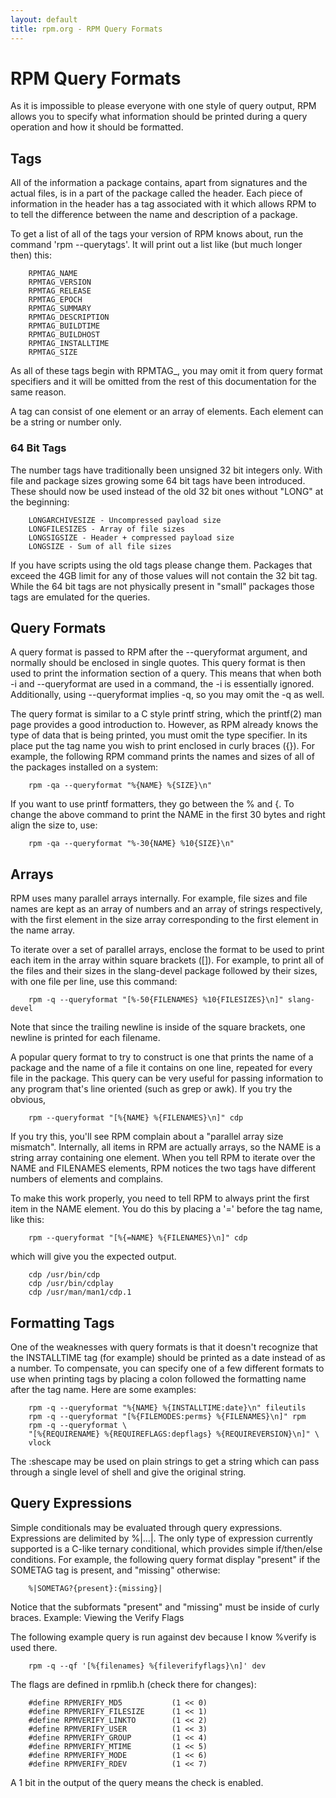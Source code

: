 ```yaml
---
layout: default
title: rpm.org - RPM Query Formats
---
```

# RPM Query Formats

As it is impossible to please everyone with one style of query output, RPM allows you to specify what information should be printed during a query operation and how it should be formatted.

## Tags

All of the information a package contains, apart from signatures and the actual files, is in a part of the package called the header. Each piece of information in the header has a tag associated with it which allows RPM to to tell the difference between the name and description of a package.

To get a list of all of the tags your version of RPM knows about, run the command 'rpm --querytags'. It will print out a list like (but much longer then) this:
```
    RPMTAG_NAME
    RPMTAG_VERSION
    RPMTAG_RELEASE
    RPMTAG_EPOCH
    RPMTAG_SUMMARY
    RPMTAG_DESCRIPTION
    RPMTAG_BUILDTIME
    RPMTAG_BUILDHOST
    RPMTAG_INSTALLTIME
    RPMTAG_SIZE
```
As all of these tags begin with RPMTAG_, you may omit it from query format specifiers and it will be omitted from the rest of this documentation for the same reason.

A tag can consist of one element or an array of elements. Each element can be a string or number only.

### 64 Bit Tags

The number tags have traditionally been unsigned 32 bit integers only. With file and package sizes growing some 64 bit tags have been introduced. These should now be used instead of the old 32 bit ones without "LONG" at the beginning:
```
    LONGARCHIVESIZE - Uncompressed payload size
    LONGFILESIZES - Array of file sizes
    LONGSIGSIZE - Header + compressed payload size
    LONGSIZE - Sum of all file sizes 
```
If you have scripts using the old tags please change them. Packages that exceed the 4GB limit for any of those values will not contain the 32 bit tag. While the 64 bit tags are not physically present in "small" packages those tags are emulated for the queries.

## Query Formats

A query format is passed to RPM after the --queryformat argument, and normally should be enclosed in single quotes. This query format is then used to print the information section of a query. This means that when both -i and --queryformat are used in a command, the -i is essentially ignored. Additionally, using --queryformat implies -q, so you may omit the -q as well.

The query format is similar to a C style printf string, which the printf(2) man page provides a good introduction to. However, as RPM already knows the type of data that is being printed, you must omit the type specifier. In its place put the tag name you wish to print enclosed in curly braces ({}). For example, the following RPM command prints the names and sizes of all of the packages installed on a system:
```
    rpm -qa --queryformat "%{NAME} %{SIZE}\n"
```
If you want to use printf formatters, they go between the % and {. To change the above command to print the NAME in the first 30 bytes and right align the size to, use:
```
    rpm -qa --queryformat "%-30{NAME} %10{SIZE}\n"
```

## Arrays

RPM uses many parallel arrays internally. For example, file sizes and file names are kept as an array of numbers and an array of strings respectively, with the first element in the size array corresponding to the first element in the name array.

To iterate over a set of parallel arrays, enclose the format to be used to print each item in the array within square brackets ([]). For example, to print all of the files and their sizes in the slang-devel package followed by their sizes, with one file per line, use this command:
```
    rpm -q --queryformat "[%-50{FILENAMES} %10{FILESIZES}\n]" slang-devel
```
Note that since the trailing newline is inside of the square brackets, one newline is printed for each filename.

A popular query format to try to construct is one that prints the name of a package and the name of a file it contains on one line, repeated for every file in the package. This query can be very useful for passing information to any program that's line oriented (such as grep or awk). If you try the obvious,
```
    rpm --queryformat "[%{NAME} %{FILENAMES}\n]" cdp
```
If you try this, you'll see RPM complain about a "parallel array size mismatch". Internally, all items in RPM are actually arrays, so the NAME is a string array containing one element. When you tell RPM to iterate over the NAME and FILENAMES elements, RPM notices the two tags have different numbers of elements and complains.

To make this work properly, you need to tell RPM to always print the first item in the NAME element. You do this by placing a '=' before the tag name, like this:
```
    rpm --queryformat "[%{=NAME} %{FILENAMES}\n]" cdp
```
which will give you the expected output.
```
    cdp /usr/bin/cdp
    cdp /usr/bin/cdplay
    cdp /usr/man/man1/cdp.1
```

## Formatting Tags

One of the weaknesses with query formats is that it doesn't recognize that the INSTALLTIME tag (for example) should be printed as a date instead of as a number. To compensate, you can specify one of a few different formats to use when printing tags by placing a colon followed the formatting name after the tag name. Here are some examples:
```
    rpm -q --queryformat "%{NAME} %{INSTALLTIME:date}\n" fileutils
    rpm -q --queryformat "[%{FILEMODES:perms} %{FILENAMES}\n]" rpm
    rpm -q --queryformat \
    "[%{REQUIRENAME} %{REQUIREFLAGS:depflags} %{REQUIREVERSION}\n]" \
    vlock
```
The :shescape may be used on plain strings to get a string which can pass through a single level of shell and give the original string.
## Query Expressions

Simple conditionals may be evaluated through query expressions. Expressions are delimited by %|...|. The only type of expression currently supported is a C-like ternary conditional, which provides simple if/then/else conditions. For example, the following query format display "present" if the SOMETAG tag is present, and "missing" otherwise:
```
    %|SOMETAG?{present}:{missing}|
```
Notice that the subformats "present" and "missing" must be inside of curly braces.
Example: Viewing the Verify Flags

The following example query is run against dev because I know %verify is used there.
```
    rpm -q --qf '[%{filenames} %{fileverifyflags}\n]' dev
```
The flags are defined in rpmlib.h (check there for changes):
```
    #define RPMVERIFY_MD5           (1 << 0)
    #define RPMVERIFY_FILESIZE      (1 << 1)
    #define RPMVERIFY_LINKTO        (1 << 2)
    #define RPMVERIFY_USER          (1 << 3)
    #define RPMVERIFY_GROUP         (1 << 4)
    #define RPMVERIFY_MTIME         (1 << 5)
    #define RPMVERIFY_MODE          (1 << 6)
    #define RPMVERIFY_RDEV          (1 << 7)
```
A 1 bit in the output of the query means the check is enabled.
